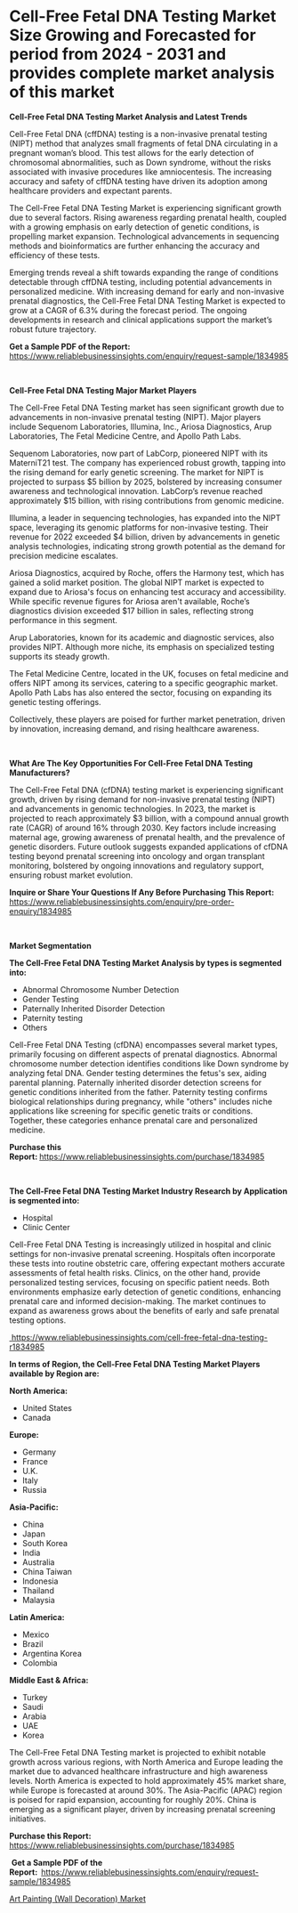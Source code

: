 <p><h1>Cell-Free Fetal DNA Testing Market Size Growing and Forecasted for period from 2024 - 2031 and provides complete market analysis of this market</h1></p><p><strong>Cell-Free Fetal DNA Testing Market Analysis and Latest Trends</strong></p>
<p><p>Cell-Free Fetal DNA (cffDNA) testing is a non-invasive prenatal testing (NIPT) method that analyzes small fragments of fetal DNA circulating in a pregnant woman’s blood. This test allows for the early detection of chromosomal abnormalities, such as Down syndrome, without the risks associated with invasive procedures like amniocentesis. The increasing accuracy and safety of cffDNA testing have driven its adoption among healthcare providers and expectant parents.</p><p>The Cell-Free Fetal DNA Testing Market is experiencing significant growth due to several factors. Rising awareness regarding prenatal health, coupled with a growing emphasis on early detection of genetic conditions, is propelling market expansion. Technological advancements in sequencing methods and bioinformatics are further enhancing the accuracy and efficiency of these tests. </p><p>Emerging trends reveal a shift towards expanding the range of conditions detectable through cffDNA testing, including potential advancements in personalized medicine. With increasing demand for early and non-invasive prenatal diagnostics, the Cell-Free Fetal DNA Testing Market is expected to grow at a CAGR of 6.3% during the forecast period. The ongoing developments in research and clinical applications support the market’s robust future trajectory.</p></p>
<p><strong>Get a Sample PDF of the Report:&nbsp;</strong> <a href="https://www.reliablebusinessinsights.com/enquiry/request-sample/1834985?utm_campaign=1091&utm_medium=2&utm_source=Github&utm_content=ia&utm_term=31122024&utm_id=cell-free-fetal-dna-testing">https://www.reliablebusinessinsights.com/enquiry/request-sample/1834985</a></p>
<p>&nbsp;</p>
<p><strong>Cell-Free Fetal DNA Testing Major Market Players</strong></p>
<p><p>The Cell-Free Fetal DNA Testing market has seen significant growth due to advancements in non-invasive prenatal testing (NIPT). Major players include Sequenom Laboratories, Illumina, Inc., Ariosa Diagnostics, Arup Laboratories, The Fetal Medicine Centre, and Apollo Path Labs.</p><p>Sequenom Laboratories, now part of LabCorp, pioneered NIPT with its MaterniT21 test. The company has experienced robust growth, tapping into the rising demand for early genetic screening. The market for NIPT is projected to surpass $5 billion by 2025, bolstered by increasing consumer awareness and technological innovation. LabCorp’s revenue reached approximately $15 billion, with rising contributions from genomic medicine.</p><p>Illumina, a leader in sequencing technologies, has expanded into the NIPT space, leveraging its genomic platforms for non-invasive testing. Their revenue for 2022 exceeded $4 billion, driven by advancements in genetic analysis technologies, indicating strong growth potential as the demand for precision medicine escalates.</p><p>Ariosa Diagnostics, acquired by Roche, offers the Harmony test, which has gained a solid market position. The global NIPT market is expected to expand due to Ariosa's focus on enhancing test accuracy and accessibility. While specific revenue figures for Ariosa aren't available, Roche’s diagnostics division exceeded $17 billion in sales, reflecting strong performance in this segment.</p><p>Arup Laboratories, known for its academic and diagnostic services, also provides NIPT. Although more niche, its emphasis on specialized testing supports its steady growth.</p><p>The Fetal Medicine Centre, located in the UK, focuses on fetal medicine and offers NIPT among its services, catering to a specific geographic market. Apollo Path Labs has also entered the sector, focusing on expanding its genetic testing offerings.</p><p>Collectively, these players are poised for further market penetration, driven by innovation, increasing demand, and rising healthcare awareness.</p></p>
<p>&nbsp;</p>
<p><strong>What Are The Key Opportunities For Cell-Free Fetal DNA Testing Manufacturers?</strong></p>
<p><p>The Cell-Free Fetal DNA (cfDNA) testing market is experiencing significant growth, driven by rising demand for non-invasive prenatal testing (NIPT) and advancements in genomic technologies. In 2023, the market is projected to reach approximately $3 billion, with a compound annual growth rate (CAGR) of around 16% through 2030. Key factors include increasing maternal age, growing awareness of prenatal health, and the prevalence of genetic disorders. Future outlook suggests expanded applications of cfDNA testing beyond prenatal screening into oncology and organ transplant monitoring, bolstered by ongoing innovations and regulatory support, ensuring robust market evolution.</p></p>
<p><strong>Inquire or Share Your Questions If Any Before Purchasing This Report:</strong> <a href="https://www.reliablebusinessinsights.com/enquiry/pre-order-enquiry/1834985?utm_campaign=1091&utm_medium=2&utm_source=Github&utm_content=ia&utm_term=31122024&utm_id=cell-free-fetal-dna-testing">https://www.reliablebusinessinsights.com/enquiry/pre-order-enquiry/1834985</a></p>
<p>&nbsp;</p>
<p><strong>Market Segmentation</strong></p>
<p><strong>The Cell-Free Fetal DNA Testing Market Analysis by types is segmented into:</strong></p>
<p><ul><li>Abnormal Chromosome Number Detection</li><li>Gender Testing</li><li>Paternally Inherited Disorder Detection</li><li>Paternity testing</li><li>Others</li></ul></p>
<p><p>Cell-Free Fetal DNA Testing (cfDNA) encompasses several market types, primarily focusing on different aspects of prenatal diagnostics. Abnormal chromosome number detection identifies conditions like Down syndrome by analyzing fetal DNA. Gender testing determines the fetus's sex, aiding parental planning. Paternally inherited disorder detection screens for genetic conditions inherited from the father. Paternity testing confirms biological relationships during pregnancy, while "others" includes niche applications like screening for specific genetic traits or conditions. Together, these categories enhance prenatal care and personalized medicine.</p></p>
<p><strong>Purchase this Report:&nbsp;</strong><a href="https://www.reliablebusinessinsights.com/purchase/1834985?utm_campaign=1091&utm_medium=2&utm_source=Github&utm_content=ia&utm_term=31122024&utm_id=cell-free-fetal-dna-testing">https://www.reliablebusinessinsights.com/purchase/1834985</a></p>
<p>&nbsp;</p>
<p><strong>The Cell-Free Fetal DNA Testing Market Industry Research by Application is segmented into:</strong></p>
<p><ul><li>Hospital</li><li>Clinic Center</li></ul></p>
<p><p>Cell-Free Fetal DNA Testing is increasingly utilized in hospital and clinic settings for non-invasive prenatal screening. Hospitals often incorporate these tests into routine obstetric care, offering expectant mothers accurate assessments of fetal health risks. Clinics, on the other hand, provide personalized testing services, focusing on specific patient needs. Both environments emphasize early detection of genetic conditions, enhancing prenatal care and informed decision-making. The market continues to expand as awareness grows about the benefits of early and safe prenatal testing options.</p></p>
<p><a href="https://www.reliablebusinessinsights.com/cell-free-fetal-dna-testing-r1834985?utm_campaign=1091&utm_medium=2&utm_source=Github&utm_content=ia&utm_term=31122024&utm_id=cell-free-fetal-dna-testing">&nbsp;https://www.reliablebusinessinsights.com/cell-free-fetal-dna-testing-r1834985</a></p>
<p><strong>In terms of Region, the Cell-Free Fetal DNA Testing Market Players available by Region are:</strong></p>
<p>
    <p> <strong> North America: </strong>
        <ul>
            <li>United States</li>
            <li>Canada</li>
        </ul>
        </p> 
    <p> <strong> Europe: </strong>
        <ul>
            <li>Germany</li>
            <li>France</li>
            <li>U.K.</li>
            <li>Italy</li>
            <li>Russia</li>
        </ul>
        </p> 
    <p> <strong> Asia-Pacific: </strong>
        <ul>
            <li>China</li>
            <li>Japan</li>
            <li>South Korea</li>
            <li>India</li>
            <li>Australia</li>
            <li>China Taiwan</li>
            <li>Indonesia</li>
            <li>Thailand</li>
            <li>Malaysia</li>
        </ul>
        </p> 
    <p> <strong> Latin America: </strong>
        <ul>
            <li>Mexico</li>
            <li>Brazil</li>
            <li>Argentina Korea</li>
            <li>Colombia</li>
        </ul>
        </p> 
    <p> <strong> Middle East & Africa: </strong>
        <ul>
            <li>Turkey</li>
            <li>Saudi</li>
            <li>Arabia</li>
            <li>UAE</li>
            <li>Korea</li>
        </ul>
    </p>
    </p>
<p><p>The Cell-Free Fetal DNA Testing market is projected to exhibit notable growth across various regions, with North America and Europe leading the market due to advanced healthcare infrastructure and high awareness levels. North America is expected to hold approximately 45% market share, while Europe is forecasted at around 30%. The Asia-Pacific (APAC) region is poised for rapid expansion, accounting for roughly 20%. China is emerging as a significant player, driven by increasing prenatal screening initiatives.</p></p>
<p><strong>Purchase this Report: </strong><a href="https://www.reliablebusinessinsights.com/purchase/1834985?utm_campaign=1091&utm_medium=2&utm_source=Github&utm_content=ia&utm_term=31122024&utm_id=cell-free-fetal-dna-testing">https://www.reliablebusinessinsights.com/purchase/1834985</a></p>
<p>&nbsp;<strong>Get a Sample PDF of the Report:&nbsp;&nbsp;</strong><a href="https://www.reliablebusinessinsights.com/enquiry/request-sample/1834985?utm_campaign=1091&utm_medium=2&utm_source=Github&utm_content=ia&utm_term=31122024&utm_id=cell-free-fetal-dna-testing">https://www.reliablebusinessinsights.com/enquiry/request-sample/1834985</a></p>
<p><strong></strong></p>
<p><p><a href="https://github.com/lisaeichler20775/Market-Research-Report-List-1/blob/main/art-painting-wall-decoration-market.md?utm_campaign=1091&utm_medium=2&utm_source=Github&utm_content=ia&utm_term=31122024&utm_id=cell-free-fetal-dna-testing">Art Painting (Wall Decoration) Market</a></p></p>